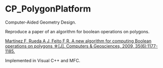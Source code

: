 # CP_PolygonPlatform

Computer-Aided Geometry Design.

Reproduce a paper of an algorithm for boolean operations on  polygons.<br>

[Martínez F, Rueda A J, Feito F R. A new algorithm for computing Boolean operations on polygons ☆[J]. Computers & Geosciences, 2009, 35(6):1177-1185.](https://www.sciencedirect.com/science/article/pii/S0098300408002793)

Implemented in Visual C++ and MFC.<br>
